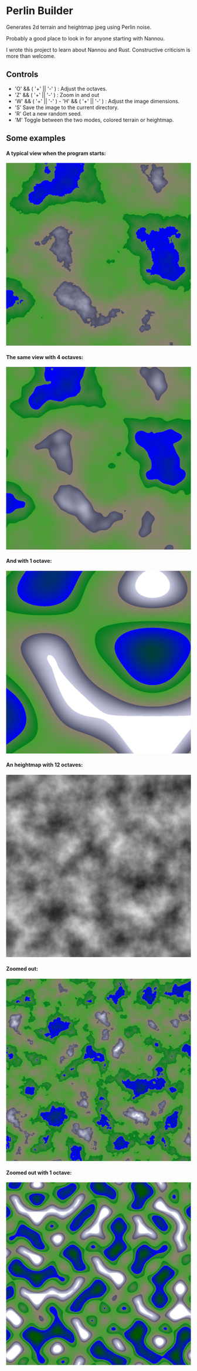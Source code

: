 # Perlin Builder

Generates 2d terrain and heightmap jpeg using Perlin noise.

Probably a good place to look in for anyone starting with Nannou.

I wrote this project to learn about Nannou and Rust. Constructive criticism is more than welcome.

## Controls

- 'O' && ( '+' || '-' ) : Adjust the octaves.
- 'Z' && ( '+' || '-' ) : Zoom in and out
- 'W' && ( '+' || '-' )  - 'H' && ( '+' || '-' ) : Adjust the image dimensions.
- 'S' Save the image to the current directory.
- 'R' Get a new random seed.
- 'M' Toggle between the two modes, colored terrain or heightmap.

## Some examples

#### A typical view when the program starts:
![Example 6](/assets/perlin_s5.410421842378751_o16_163.jpeg)

#### The same view with 4 octaves:
![Example 5](/assets/perlin_s5.410421842378751_o4_165.jpeg)

#### And with 1 octave:
![Example 4](/assets/perlin_s5.410421842378751_o1_194.jpeg)

#### An heightmap with 12 octaves:
![Heightmap](/assets/perlin_s1.6384_o12_86.jpeg)

#### Zoomed out:
![Example 2](/assets/perlin_s1.6384_o12_159.jpeg)

#### Zoomed out with 1 octave:
![Example 3](/assets/perlin_s1.134647698758828_o1_145.jpeg)



